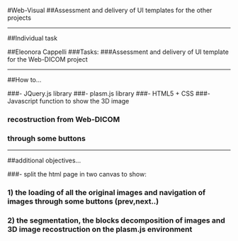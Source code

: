 #Web-Visual
##Assessment and delivery of UI templates for the other projects 


- - -
##Individual task

##Eleonora Cappelli
###Tasks:
###Assessment and delivery of UI template for the Web-DICOM project 
- - -

##How to...

###- JQuery.js library
###- plasm.js library
###- HTML5 + CSS
###- Javascript function to show the 3D image 
###    recostruction from Web-DICOM
###    through some buttons 
- - -

##additional objectives...

###- split the html page in two canvas to show: 
###   1) the loading of all the original images and navigation of images through some buttons (prev,next..) 
###   2) the segmentation, the blocks decomposition of images and 3D image recostruction on the plasm.js environment

